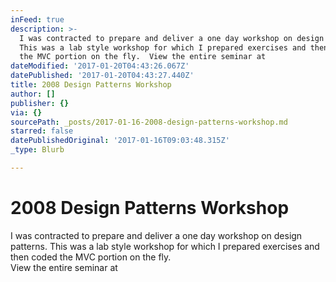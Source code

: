```yaml
---
inFeed: true
description: >-
  I was contracted to prepare and deliver a one day workshop on design patterns.
  This was a lab style workshop for which I prepared exercises and then coded
  the MVC portion on the fly.  View the entire seminar at 
dateModified: '2017-01-20T04:43:26.067Z'
datePublished: '2017-01-20T04:43:27.440Z'
title: 2008 Design Patterns Workshop
author: []
publisher: {}
via: {}
sourcePath: _posts/2017-01-16-2008-design-patterns-workshop.md
starred: false
datePublishedOriginal: '2017-01-16T09:03:48.315Z'
_type: Blurb

---
```

# 2008 Design Patterns Workshop

I was contracted to prepare and deliver a one day workshop on design patterns. This was a lab style workshop for which I prepared exercises and then coded the MVC portion on the fly.   
View the entire seminar at